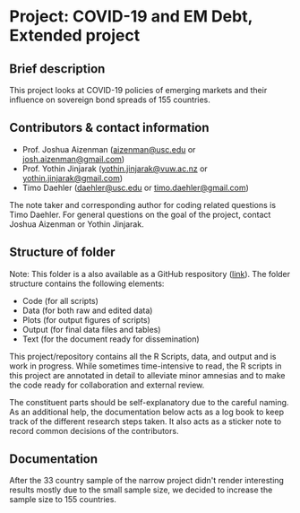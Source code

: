 # Project: COVID-19 and EM Debt, Extended project

## Brief description
This project looks at COVID-19 policies of emerging markets and their influence on sovereign bond spreads of 155 countries.


## Contributors & contact information
* Prof. Joshua Aizenman (aizenman@usc.edu or josh.aizenman@gmail.com) 
* Prof. Yothin Jinjarak (yothin.jinjarak@vuw.ac.nz or yothin.jinjarak@gmail.com) 
* Timo Daehler (daehler@usc.edu or timo.daehler@gmail.com) 

The note taker and corresponding author for coding related questions is Timo Daehler. For general questions on the goal of the project, contact Joshua Aizenman or Yothin Jinjarak. 

## Structure of folder
Note: This folder is a also available as a GitHub respository ([link](https://github.com/timodaehler/COVID19DEBT-EXTENDED)). The folder structure contains the following elements: 

* Code (for all scripts)
* Data (for both raw and edited data)
* Plots (for output figures of scripts)
* Output (for final data files and tables)
* Text (for the document ready for dissemination) 


This project/repository contains all the R Scripts, data, and output and is work in progress. While sometimes time-intensive to read, the R scripts in this project are annotated in detail to alleviate minor amnesias and to make the code ready for collaboration and external review.

The constituent parts should be self-explanatory due to the careful naming. As an additional help, the documentation below acts as a log book to keep track of the different research steps taken. It also acts as a sticker note to record common decisions of the contributors. 

## Documentation
After the 33 country sample of the narrow project didn't render interesting results mostly due to the small sample size, we decided to increase the sample size to 155 countries. 


